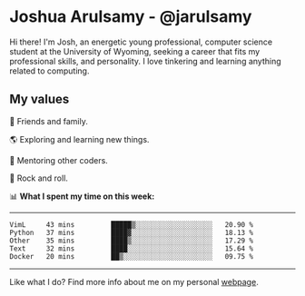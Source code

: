 # Joshua Arulsamy - @jarulsamy

Hi there! I'm Josh, an energetic young professional, computer science student at the University of Wyoming, seeking a career that fits my professional skills, and personality. I love tinkering and learning anything related to computing.

## My values

:yellow_heart: Friends and family.

:earth_americas: Exploring and learning new things.

:book: Mentoring other coders.

:guitar: Rock and roll.

:bar_chart: **What I spent my time on this week:**

------
<!--START_SECTION:waka-->
```text
VimL     43 mins         █████▒░░░░░░░░░░░░░░░░░░░   20.90 % 
Python   37 mins         ████▓░░░░░░░░░░░░░░░░░░░░   18.13 % 
Other    35 mins         ████▒░░░░░░░░░░░░░░░░░░░░   17.29 % 
Text     32 mins         ████░░░░░░░░░░░░░░░░░░░░░   15.64 % 
Docker   20 mins         ██▒░░░░░░░░░░░░░░░░░░░░░░   09.75 % 
```
<!--END_SECTION:waka-->
------

Like what I do? Find more info about me on my personal [webpage](https://arulsamy.me).
